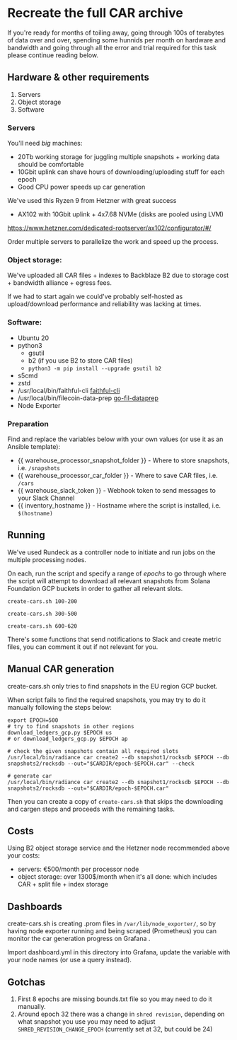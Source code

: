 # Recreate the full CAR archive

If you're ready for months of toiling away, going through 100s of terabytes of data over and over, spending some hunnids per month on hardware and bandwidth and going through all the error and trial required for this task please continue reading below.


## Hardware & other requirements

1. Servers
2. Object storage
3. Software

### Servers

You'll need _big_ machines:
- 20Tb working storage for juggling multiple snapshots + working data should be comfortable
- 10Gbit uplink can shave hours of downloading/uploading stuff for each epoch
- Good CPU power speeds up car generation

We've used this Ryzen 9 from Hetzner with great success

- AX102 with 10Gbit uplink + 4x7.68 NVMe (disks are pooled using LVM)

https://www.hetzner.com/dedicated-rootserver/ax102/configurator/#/

Order multiple servers to parallelize the work and speed up the process.

### Object storage:

We've uploaded all CAR files + indexes to Backblaze B2 due to storage cost + bandwidth alliance + egress fees.

If we had to start again we could've probably self-hosted as upload/download performance and reliability was lacking at times.

### Software:

- Ubuntu 20
- python3
  - gsutil
  - b2 (if you use B2 to store CAR files)
  - `python3 -m pip install --upgrade gsutil b2`
- s5cmd
- zstd
- /usr/local/bin/faithful-cli [faithful-cli](https://github.com/rpcpool/yellowstone-faithful)
- /usr/local/bin/filecoin-data-prep [go-fil-dataprep](https://github.com/rpcpool/go-fil-dataprep)
- Node Exporter


### Preparation

Find and replace the variables below with your own values (or use it as an Ansible template):

- {{ warehouse_processor_snapshot_folder }} - Where to store snapshots, i.e. `/snapshots`
- {{ warehouse_processor_car_folder }} - Where to save CAR files, i.e. `/cars`
- {{ warehouse_slack_token }} - Webhook token to send messages to your Slack Channel
- {{ inventory_hostname }} - Hostname where the script is installed, i.e. `$(hostname)`

## Running

We've used Rundeck as a controller node to initiate and run jobs on the multiple processing nodes.

On each, run the script and specify a range of _epochs_ to go through where the script will attempt to download all relevant snapshots from Solana Foundation GCP buckets in order to gather all relevant slots.


`create-cars.sh 100-200`

`create-cars.sh 300-500`

`create-cars.sh 600-620`

There's some functions that send notifications to Slack and create metric files, you can comment it out if not relevant for you.
## Manual CAR generation

create-cars.sh only tries to find snapshots in the EU region GCP bucket.

When script fails to find the required snapshots, you may try to do it manually following the steps below:

```
export EPOCH=500
# try to find snapshots in other regions
download_ledgers_gcp.py $EPOCH us
# or download_ledgers_gcp.py $EPOCH ap

# check the given snapshots contain all required slots
/usr/local/bin/radiance car create2 --db snapshot1/rocksdb $EPOCH --db snapshots2/rocksdb --out="$CARDIR/epoch-$EPOCH.car" --check

# generate car
/usr/local/bin/radiance car create2 --db snapshot1/rocksdb $EPOCH --db snapshots2/rocksdb --out="$CARDIR/epoch-$EPOCH.car"

```

Then you can create a copy of `create-cars.sh` that skips the downloading and cargen steps and proceeds with the remaining tasks.

## Costs

Using B2 object storage service and the Hetzner node recommended above your costs:

- servers: €500/month per processor node
- object storage: over 1300$/month when it's all done: which includes CAR + split file + index storage

## Dashboards

create-cars.sh is creating .prom files in `/var/lib/node_exporter/`, so by having node exporter running and being scraped (Prometheus) you can monitor the car generation progress on Grafana .

Import dashboard.yml in this directory into Grafana, update the variable with your node names (or use a query instead).

## Gotchas

1. First 8 epochs are missing bounds.txt file so you may need to do it manually.
2. Around epoch 32 there was a change in `shred revision`, depending on what snapshot you use you may need to adjust `SHRED_REVISION_CHANGE_EPOCH` (currently set at 32, but could be 24)

